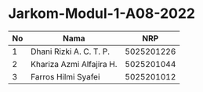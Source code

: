 # Jarkom-Modul-1-A08-2022

| **No** | **Nama**                   | **NRP**    |
| ------ | -------------------------- | ---------- |
| 1      | Dhani Rizki A. C. T. P.    | 5025201226 |
| 2      | Khariza Azmi Alfajira H.   | 5025201044 |
| 3      | Farros Hilmi Syafei        | 5025201012 |
